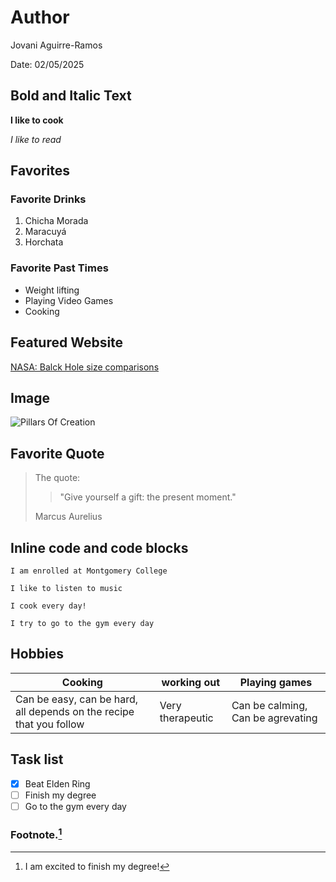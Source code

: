# Author

Jovani Aguirre-Ramos 

Date: 02/05/2025

## Bold and Italic Text
**I like to cook**

*I like to read*

## Favorites
### Favorite Drinks
1. Chicha Morada
2. Maracuyá
3. Horchata

### Favorite Past Times
- Weight lifting
- Playing Video Games
- Cooking

## Featured Website
[NASA: Balck Hole size comparisons](https://www.nasa.gov/universe/nasa-animation-sizes-up-the-universes-biggest-black-holes/)

## Image
![Pillars Of Creation](https://th.bing.com/th/id/OIP.WHlJZxJwoGsHr2RSafxoRQHaHu?rs=1&pid=ImgDetMain)

## Favorite Quote
>The quote:
>
>>"Give yourself a gift: the present moment."
>
>Marcus Aurelius

## Inline code and code blocks

`I am enrolled at Montgomery College`

`I like to listen to music`

```
I cook every day!

I try to go to the gym every day

```
## Hobbies
|Cooking|working out|Playing games|
|---|---|---|
|Can be easy, can be hard, all depends on the recipe that you follow|Very therapeutic| Can be calming, Can be agrevating|


## Task list

- [x] Beat Elden Ring
- [ ] Finish my degree
- [ ] Go to the gym every day

### Footnote.[^1]

[^1]: I am excited to finish my degree!
